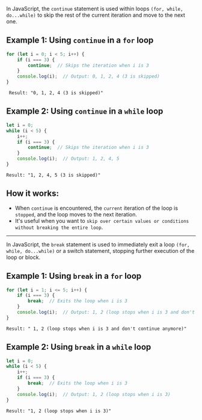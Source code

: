 
In JavaScript, the `continue` statement is used within loops `(for, while, do...while)` to skip the rest of the current iteration and move to the next one.

## Example 1: Using `continue` in a `for` loop

```javascript
for (let i = 0; i < 5; i++) {
    if (i === 3) {
        continue;  // Skips the iteration when i is 3
    }
    console.log(i);  // Output: 0, 1, 2, 4 (3 is skipped)
}
```
` Result: "0, 1, 2, 4 (3 is skipped)"`

## Example 2: Using `continue` in a `while` loop
```javascript
let i = 0;
while (i < 5) {
    i++;
    if (i === 3) {
        continue;  // Skips the iteration when i is 3
    }
    console.log(i);  // Output: 1, 2, 4, 5
}
```
`Result: "1, 2, 4, 5 (3 is skipped)"`

## How it works:
+ When `continue` is encountered, the `current` iteration of the loop is `stopped`, and the loop moves to the next iteration.
+ It's useful when you want to `skip over certain values or conditions without breaking the entire loop`.

______

In JavaScript, the `break` statement is used to immediately exit a loop `(for, while, do...while)` or a switch statement, stopping further execution of the loop or block.

## Example 1: Using `break` in a `for` loop
```javascript
for (let i = 1; i <= 5; i++) {
    if (i === 3) {
        break;  // Exits the loop when i is 3
    }
    console.log(i);  // Output: 1, 2 (loop stops when i is 3 and don't continue anymore)
}
```
`Result: " 1, 2 (loop stops when i is 3 and don't continue anymore)"`

## Example 2: Using `break` in a `while` loop
```javascript
let i = 0;
while (i < 5) {
    i++;
    if (i === 3) {
        break;  // Exits the loop when i is 3
    }
    console.log(i);  // Output: 1, 2 (loop stops when i is 3)
}
```
`Result: "1, 2 (loop stops when i is 3)"`
